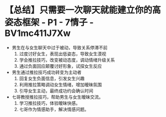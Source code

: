 # 【总结】只需要一次聊天就能建立你的高姿态框架 - P1 - 7情子 - BV1mc411J7Xw

-   男生在与女生聊天中过于被动，导致关系停滞不前
    1.  过度讨好女生，表现出低姿态，导致女生漠视
    2.  学会推拉技巧，改变被动态度，调动情绪升级关系
    3.  通过负面回应颠覆讨好形象，试探女生反应
-   男生通过推拉技巧成功转变为主动者
    1.  回复女生负面信息，引发女生兴趣
    2.  利用推拉策略调动女生情绪，增加暧昧氛围
    3.  引导女生主动，最终成功约会确认时间
-   七哥教授推拉技巧，帮助男生与女生暧昧交流。
    1.  学习推拉技巧，体验暧昧快感。
    2.  七哥作为情感助手，解决情感问题。